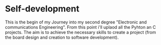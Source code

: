 # Self-development
This is the begin of my Journey into my second degree "Electronic and communications Engineering".
From this point i'll uplaod all the Pyhton an C projects.
The aim is to achieve the necessary skills to create a project (from the board design and creation to software development).